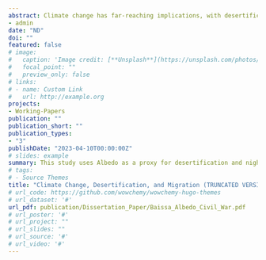 ```yaml
---
abstract: Climate change has far-reaching implications, with desertification being a notable consequence. This study investigates the complex relationship between desertification and human migration within the context of Syria, where a severe drought has been linked to the civil war. Utilizing albedo as a proxy for desertification and night lights for population movement, we conducted a multi-model regression analysis, including OLS, Spatially Lagged, Spatial Error, and M-Estimator. Our findings reveal a significant correlation between drought and urban migration, with an estimated one million individuals migrating to cities. The results highlight the importance of understanding environmental migration dynamics and offer valuable insights for policymakers addressing climate change adaptation and sustainable land use. This research contributes to the growing body of knowledge on climate-driven migration and provides a methodological framework for future studies.
- admin
date: "ND"
doi: ""
featured: false
# image:
#   caption: 'Image credit: [**Unsplash**](https://unsplash.com/photos/s9CC2SKySJM)'
#   focal_point: ""
#   preview_only: false
# links:
# - name: Custom Link
#   url: http://example.org
projects:
- Working-Papers
publication: ""
publication_short: ""
publication_types:
- "3"
publishDate: "2023-04-10T00:00:00Z"
# slides: example
summary: This study uses Albedo as a proxy for desertification and night lights for population movement to demonstrate a significant correlation between drought and urban migration in Syria
# tags:
# - Source Themes
title: "Climate Change, Desertification, and Migration (TRUNCATED VERSION)"
# url_code: https://github.com/wowchemy/wowchemy-hugo-themes
# url_dataset: '#'
url_pdf: publication/Dissertation_Paper/Baissa_Albedo_Civil_War.pdf
# url_poster: '#'
# url_project: ""
# url_slides: ""
# url_source: '#'
# url_video: '#'
---
```

